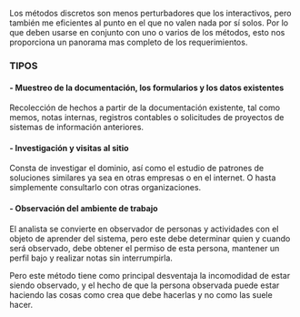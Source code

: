 
Los métodos discretos son menos perturbadores que los interactivos, pero también me eficientes al punto en el que no valen nada por sí solos. Por lo que deben usarse en conjunto con uno o varios de los métodos, esto nos proporciona un panorama mas completo de los requerimientos.

### TIPOS

#### - Muestreo de la documentación, los formularios y los datos existentes

Recolección de hechos a partir de la documentación existente, tal como memos, notas internas, registros contables o solicitudes de proyectos de sistemas de información anteriores.


#### - Investigación y visitas al sitio

Consta de investigar el dominio, así como el estudio de patrones de soluciones similares ya sea en otras empresas o en el internet.
O hasta simplemente consultarlo con otras organizaciones.

#### - Observación del ambiente de trabajo

El analista se convierte en observador de personas y actividades con el objeto de aprender del sistema, pero este debe determinar quien y cuando será observado, debe obtener el permiso de esta persona, mantener un perfil bajo y realizar notas sin interrumpirla.

Pero este método tiene como principal desventaja la incomodidad de estar siendo observado, y el hecho de que la persona observada puede estar haciendo las cosas como crea que debe hacerlas y no como las suele hacer.

